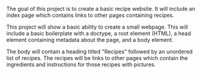 The goal of this project is to create a basic recipe website.  It will include an index page which contains links to other pages containing recipes.

This project will show a basic ability to create a small webpage.  This will include a basic boilerplate with a doctype, a root element (HTML), a head element containing metadata about the page, and a body element.

The body will contain a heading titled "Recipes" followed by an unordered list of recipes.  The recipes will be links to other pages which contain the ingredients and instructions for those recipes with pictures.